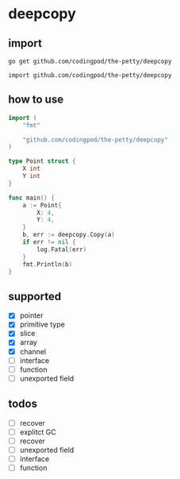 # deepcopy

## import

`go get github.com/codingpod/the-petty/deepcopy`

`import github.com/codingpod/the-petty/deepcopy`

## how to use

```go
import (
    "fmt"

    "github.com/codingpod/the-petty/deepcopy"
)

type Point struct {
    X int
    Y int
}

func main() {
    a := Point{
        X: 4,
        Y: 4,
    }
    b, err := deepcopy.Copy(a)
    if err != nil {
        log.Fatal(err)
    }
    fmt.Println(b)
}
```

## supported

* [X] pointer
* [X] primitive type
* [X] slice
* [X] array
* [X] channel
* [ ] interface
* [ ] function
* [ ] unexported field

## todos

- [ ] recover
- [ ] explitct GC
- [ ] recover
- [ ] unexported field
- [ ] interface
- [ ] function
